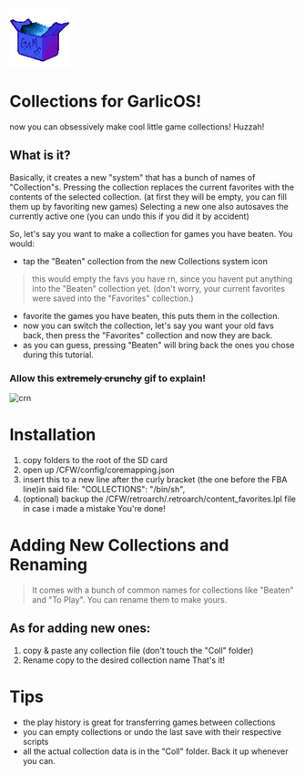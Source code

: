 ![a](https://raw.githubusercontent.com/denizonm/Collections-for-GarlicOS/main/CFW/skin/system/COLLECTIONS.png)
# Collections for GarlicOS! 
now you can obsessively make cool little game collections! Huzzah!

## What is it?
Basically, it creates a new "system" that has a bunch of names of "Collection"s.
Pressing the collection replaces the current favorites with the contents of the selected collection.
(at first they will be empty, you can fill them up by favoriting new games)
Selecting a new one also autosaves the currently active one (you can undo this if you did it by accident)

So, let's say you want to make a collection for games you have beaten.
You would:
- tap the "Beaten" collection from the new Collections system icon
>this would empty the favs you have rn, since you havent put anything into the "Beaten" collection yet. (don't worry, your current favorites were saved into the "Favorites" collection.)
- favorite the games you have beaten, this puts them in the collection.
- now you can switch the collection, let's say you want your old favs back, then press the "Favorites" collection and now they are back.
- as you can guess, pressing "Beaten" will bring back the ones you chose during this tutorial.

### Allow this ~~extremely crunchy~~ gif to explain!
![crn](https://github.com/denizonm/Collections-for-GarlicOS/blob/main/ezgif-3-7c09519935.gif?raw=true)

# Installation
1. copy folders to the root of the SD card
2. open up /CFW/config/coremapping.json
3. insert this to a new line after the curly bracket (the one before the FBA line)in said file:
    "COLLECTIONS": "/bin/sh",
4. (optional) backup the /CFW/retroarch/.retroarch/content_favorites.lpl file in case i made a mistake
You're done!

# Adding New Collections and Renaming
>It comes with a bunch of common names for collections like "Beaten" and "To Play". You can rename them to make yours.
## As for adding new ones:
1. copy & paste any collection file (don't touch the "Coll" folder)
2. Rename copy to the desired collection name
That's it!

# Tips
- the play history is great for transferring games between collections
- you can empty collections or undo the last save with their respective scripts
- all the actual collection data is in the "Coll" folder. Back it up whenever you can.
